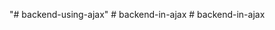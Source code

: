 "# backend-using-ajax" 
#   b a c k e n d - i n - a j a x  
 #   b a c k e n d - i n - a j a x  
 